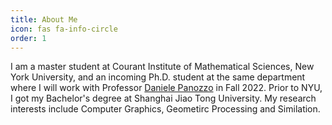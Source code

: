 ```yaml
---
title: About Me
icon: fas fa-info-circle
order: 1
---
```


I am a master student at Courant Institute of Mathematical Sciences, New York University, and an incoming Ph.D. student at the same department where I will work with Professor [Daniele Panozzo](https://cims.nyu.edu/gcl/daniele.html) in Fall 2022. Prior to NYU, I got my Bachelor's degree at Shanghai Jiao Tong University. My research interests include Computer Graphics, Geometirc Processing and Similation.









<!--
Add Markdown syntax content to file `_tabs/about.md`{: .filepath } and it will show up on this page.
{: .prompt-tip }

-->



